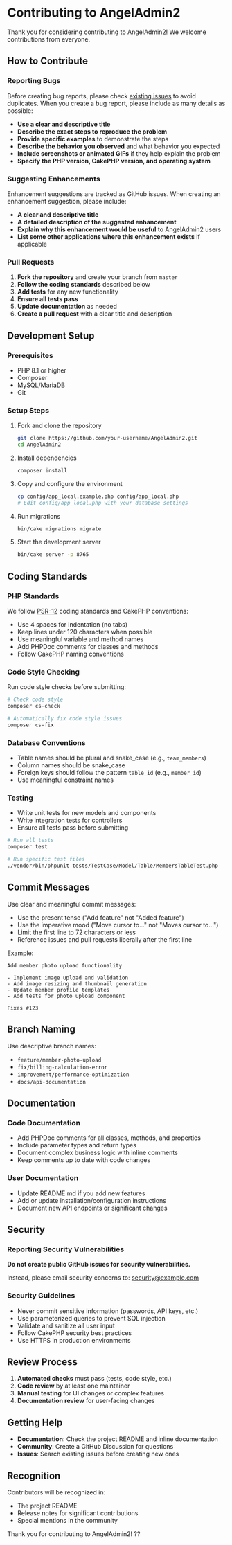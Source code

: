 # Contributing to AngelAdmin2

Thank you for considering contributing to AngelAdmin2! We welcome contributions from everyone.

## How to Contribute

### Reporting Bugs

Before creating bug reports, please check [existing issues](https://github.com/GrinwaldFlo/AngelAdmin2/issues) to avoid duplicates. When you create a bug report, please include as many details as possible:

- **Use a clear and descriptive title**
- **Describe the exact steps to reproduce the problem**
- **Provide specific examples** to demonstrate the steps
- **Describe the behavior you observed** and what behavior you expected
- **Include screenshots or animated GIFs** if they help explain the problem
- **Specify the PHP version, CakePHP version, and operating system**

### Suggesting Enhancements

Enhancement suggestions are tracked as GitHub issues. When creating an enhancement suggestion, please include:

- **A clear and descriptive title**
- **A detailed description of the suggested enhancement**
- **Explain why this enhancement would be useful** to AngelAdmin2 users
- **List some other applications where this enhancement exists** if applicable

### Pull Requests

1. **Fork the repository** and create your branch from `master`
2. **Follow the coding standards** described below
3. **Add tests** for any new functionality
4. **Ensure all tests pass**
5. **Update documentation** as needed
6. **Create a pull request** with a clear title and description

## Development Setup

### Prerequisites

- PHP 8.1 or higher
- Composer
- MySQL/MariaDB
- Git

### Setup Steps

1. Fork and clone the repository
   ```bash
   git clone https://github.com/your-username/AngelAdmin2.git
   cd AngelAdmin2
   ```

2. Install dependencies
   ```bash
   composer install
   ```

3. Copy and configure the environment
   ```bash
   cp config/app_local.example.php config/app_local.php
   # Edit config/app_local.php with your database settings
   ```

4. Run migrations
   ```bash
   bin/cake migrations migrate
   ```

5. Start the development server
   ```bash
   bin/cake server -p 8765
   ```

## Coding Standards

### PHP Standards

We follow [PSR-12](https://www.php-fig.org/psr/psr-12/) coding standards and CakePHP conventions:

- Use 4 spaces for indentation (no tabs)
- Keep lines under 120 characters when possible
- Use meaningful variable and method names
- Add PHPDoc comments for classes and methods
- Follow CakePHP naming conventions

### Code Style Checking

Run code style checks before submitting:

```bash
# Check code style
composer cs-check

# Automatically fix code style issues
composer cs-fix
```

### Database Conventions

- Table names should be plural and snake_case (e.g., `team_members`)
- Column names should be snake_case
- Foreign keys should follow the pattern `table_id` (e.g., `member_id`)
- Use meaningful constraint names

### Testing

- Write unit tests for new models and components
- Write integration tests for controllers
- Ensure all tests pass before submitting

```bash
# Run all tests
composer test

# Run specific test files
./vendor/bin/phpunit tests/TestCase/Model/Table/MembersTableTest.php
```

## Commit Messages

Use clear and meaningful commit messages:

- Use the present tense ("Add feature" not "Added feature")
- Use the imperative mood ("Move cursor to..." not "Moves cursor to...")
- Limit the first line to 72 characters or less
- Reference issues and pull requests liberally after the first line

Example:
```
Add member photo upload functionality

- Implement image upload and validation
- Add image resizing and thumbnail generation
- Update member profile templates
- Add tests for photo upload component

Fixes #123
```

## Branch Naming

Use descriptive branch names:

- `feature/member-photo-upload`
- `fix/billing-calculation-error`
- `improvement/performance-optimization`
- `docs/api-documentation`

## Documentation

### Code Documentation

- Add PHPDoc comments for all classes, methods, and properties
- Include parameter types and return types
- Document complex business logic with inline comments
- Keep comments up to date with code changes

### User Documentation

- Update README.md if you add new features
- Add or update installation/configuration instructions
- Document new API endpoints or significant changes

## Security

### Reporting Security Vulnerabilities

**Do not create public GitHub issues for security vulnerabilities.**

Instead, please email security concerns to: [security@example.com](mailto:security@example.com)

### Security Guidelines

- Never commit sensitive information (passwords, API keys, etc.)
- Use parameterized queries to prevent SQL injection
- Validate and sanitize all user input
- Follow CakePHP security best practices
- Use HTTPS in production environments

## Review Process

1. **Automated checks** must pass (tests, code style, etc.)
2. **Code review** by at least one maintainer
3. **Manual testing** for UI changes or complex features
4. **Documentation review** for user-facing changes

## Getting Help

- **Documentation**: Check the project README and inline documentation
- **Community**: Create a GitHub Discussion for questions
- **Issues**: Search existing issues before creating new ones

## Recognition

Contributors will be recognized in:
- The project README
- Release notes for significant contributions
- Special mentions in the community

Thank you for contributing to AngelAdmin2! ??
